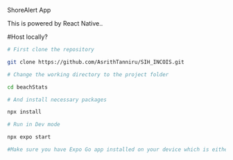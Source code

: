 ShoreAlert App

This is powered by React Native..

#Host locally?

```bash
# First clone the repository

git clone https://github.com/AsrithTanniru/SIH_INCOIS.git

# Change the working directory to the project folder

cd beachStats

# And install necessary packages

npx install

# Run in Dev mode

npx expo start

#Make sure you have Expo Go app installed on your device which is either on Playstore or Appstore and scan the QR code in app after running the dev command.

```
